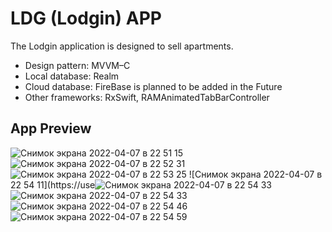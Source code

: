 # LDG (Lodgin) APP

The Lodgin application is designed to sell apartments.

+ Design pattern: MVVM–C
+ Local database: Realm
+ Cloud database: FireBase is planned to be added in the Future
+ Other frameworks: RxSwift, RAMAnimatedTabBarController

## App Preview
![Снимок экрана 2022-04-07 в 22 51 15](https://user-images.githubusercontent.com/92751604/162286776-5908379e-d132-4a56-a62e-1fdf9c53b867.jpg)
![Снимок экрана 2022-04-07 в 22 52 31](https://user-images.githubusercontent.com/92751604/162286785-cb0a06eb-d2ef-4b95-a2c8-b8e6ad68f60c.jpg)
![Снимок экрана 2022-04-07 в 22 53 25](https://user-images.githubusercontent.com/92751604/162286795-3dd1d351-62c2-4f34-af77-f91949f2d087.jpg)
![Снимок экрана 2022-04-07 в 22 54 11](https://use![Снимок экрана 2022-04-07 в 22 54 33](https://user-images.githubusercontent.com/92751604/162286812-59d1e2ea-bd34-498a-994d-ae88f40f888c.jpg)
![Снимок экрана 2022-04-07 в 22 54 33](https://user-images.githubusercontent.com/92751604/162286962-e14b1b11-b3d9-40e0-81ab-b886492ea6e6.jpg)
![Снимок экрана 2022-04-07 в 22 54 46](https://user-images.githubusercontent.com/92751604/162286818-3109c78a-959a-472e-9d81-e11d3aab83de.jpg)
![Снимок экрана 2022-04-07 в 22 54 59](https://user-images.githubusercontent.com/92751604/162286834-ecf4fb19-edf6-4f90-acd3-069cce7071c1.jpg)

